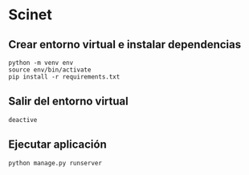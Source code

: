 # Scinet

## Crear entorno virtual e instalar dependencias
```
python -m venv env
source env/bin/activate
pip install -r requirements.txt
```

## Salir del entorno virtual
```
deactive
```

## Ejecutar aplicación
```
python manage.py runserver
```
